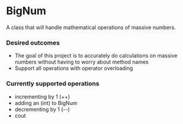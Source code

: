 # BigNum
A class that will handle mathematical operations of massive numbers.

### Desired outcomes
* The goal of this project is to accurately do calculations on massive numbers without having to worry about method names  
* Support all operations with operator overloading

### Currently supported operations
* incrementing by 1 (++)
* adding an (int) to BigNum
* decrementing by 1 (--)
* cout
